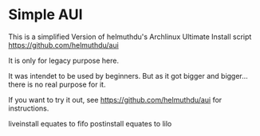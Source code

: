 # Simple AUI


This is a simplified Version of helmuthdu's Archlinux Ultimate Install script https://github.com/helmuthdu/aui 

It is only for legacy purpose here.

It was intendet to be used by beginners. But as it got bigger and bigger... there is no real purpose for it.

If you want to try it out, see https://github.com/helmuthdu/aui for instructions. 

liveinstall equates to fifo
postinstall equates to lilo
